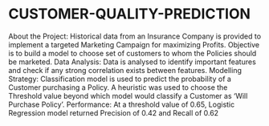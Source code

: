 # CUSTOMER-QUALITY-PREDICTION
About the Project: Historical data from an Insurance Company is provided to implement a targeted Marketing Campaign for maximizing Profits. Objective is to build a model to choose set of customers to whom the Policies should be marketed.
Data Analysis: Data is analysed to identify important features and check if any strong correlation exists between features. 
Modelling Strategy: Classification model is used to predict the probability of a Customer purchasing a Policy. A heuristic was used to choose the Threshold value beyond which model would classify a Customer as ‘Will Purchase Policy’. 
Performance: At a threshold value of 0.65, Logistic Regression model returned Precision of 0.42 and Recall of 0.62
